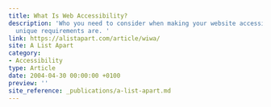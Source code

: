 ```yaml
---
title: What Is Web Accessibility?
description: 'Who you need to consider when making your website accessible and what their
  unique requirements are. '
link: https://alistapart.com/article/wiwa/
site: A List Apart
category:
- Accessibility
type: Article
date: 2004-04-30 00:00:00 +0100
preview: ''
site_reference: _publications/a-list-apart.md
---
```

